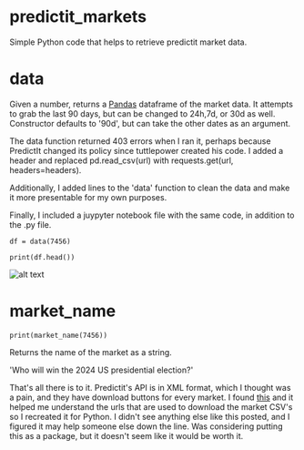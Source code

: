 # predictit_markets
Simple Python code that helps to retrieve predictit market data. 

# data
Given a number, returns a [Pandas](https://pandas.pydata.org/docs/) dataframe of the market data. It attempts to grab the last 90 days, but can be changed to 24h,7d, or 30d as well. Constructor defaults to '90d', but can take the other dates as an argument. 

The data function returned 403 errors when I ran it, perhaps because PredictIt changed its policy since tuttlepower created his code. I added a header and replaced pd.read_csv(url) with requests.get(url, headers=headers).

Additionally, I added lines to the 'data' function to clean the data and make it more presentable for my own purposes.

Finally, I included a juypyter notebook file with the same code, in addition to the .py file. 

`df = data(7456)`

`print(df.head())`

![alt text](https://github.com/tuttlepower/predictit_markets/blob/master/images/output_example.PNG "Output Example")

# market_name

`print(market_name(7456))`

Returns the name of the market as a string. 

'Who will win the 2024 US presidential election?'

That's all there is to it. Predictit's API is in XML format, which I thought was a pain, and they have download buttons for every market. I found [this](https://gist.github.com/kiernann/bf5ba187a5070ecb6cfe34db76860c45) and it helped me understand the urls that are used to download the market CSV's so I recreated it for Python. I didn't see anything else like this posted, and I figured it may help someone else down the line. Was considering putting this as a package, but it doesn't seem like it would be worth it. 
